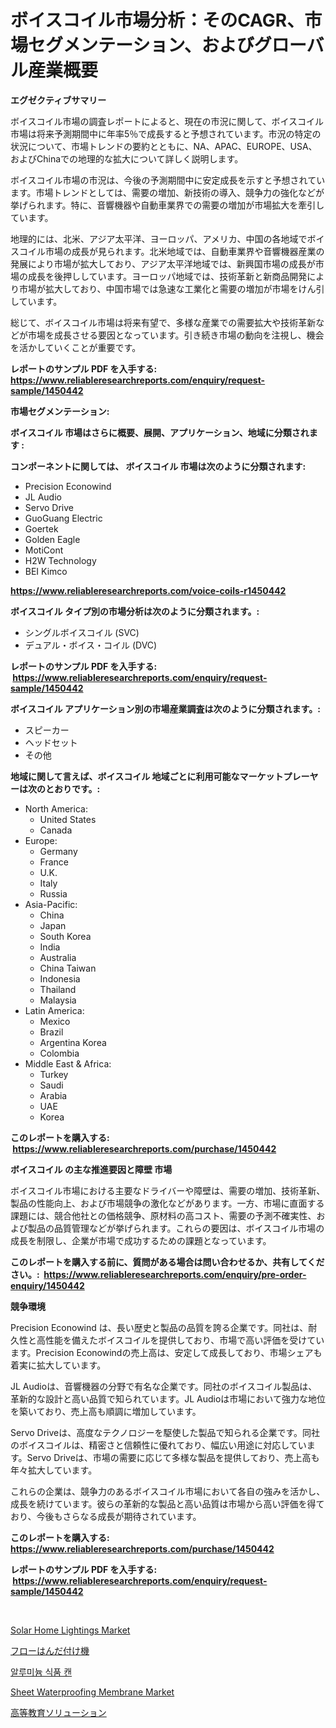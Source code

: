<p><h1>ボイスコイル市場分析：そのCAGR、市場セグメンテーション、およびグローバル産業概要</h1></p><p><strong>エグゼクティブサマリー</strong></p>
<p><p>ボイスコイル市場の調査レポートによると、現在の市況に関して、ボイスコイル市場は将来予測期間中に年率5％で成長すると予想されています。市況の特定の状況について、市場トレンドの要約とともに、NA、APAC、EUROPE、USA、およびChinaでの地理的な拡大について詳しく説明します。</p><p>ボイスコイル市場の市況は、今後の予測期間中に安定成長を示すと予想されています。市場トレンドとしては、需要の増加、新技術の導入、競争力の強化などが挙げられます。特に、音響機器や自動車業界での需要の増加が市場拡大を牽引しています。</p><p>地理的には、北米、アジア太平洋、ヨーロッパ、アメリカ、中国の各地域でボイスコイル市場の成長が見られます。北米地域では、自動車業界や音響機器産業の発展により市場が拡大しており、アジア太平洋地域では、新興国市場の成長が市場の成長を後押ししています。ヨーロッパ地域では、技術革新と新商品開発により市場が拡大しており、中国市場では急速な工業化と需要の増加が市場をけん引しています。</p><p>総じて、ボイスコイル市場は将来有望で、多様な産業での需要拡大や技術革新などが市場を成長させる要因となっています。引き続き市場の動向を注視し、機会を活かしていくことが重要です。</p></p>
<p><strong>レポートのサンプル PDF を入手する: <a href="https://www.reliableresearchreports.com/enquiry/request-sample/1450442">https://www.reliableresearchreports.com/enquiry/request-sample/1450442</a></strong></p>
<p><strong>市場セグメンテーション:</strong></p>
<p><strong> ボイスコイル 市場はさらに概要、展開、アプリケーション、地域に分類されます :</strong></p>
<p><strong>コンポーネントに関しては、 ボイスコイル 市場は次のように分類されます: &nbsp;</strong></p>
<p><ul><li>Precision Econowind</li><li>JL Audio</li><li>Servo Drive</li><li>GuoGuang Electric</li><li>Goertek</li><li>Golden Eagle</li><li>MotiCont</li><li>H2W Technology</li><li>BEI Kimco</li></ul></p>
<p><strong><a href="https://www.reliableresearchreports.com/voice-coils-r1450442">https://www.reliableresearchreports.com/voice-coils-r1450442</a></strong></p>
<p><strong> ボイスコイル タイプ別の市場分析は次のように分類されます。:</strong></p>
<p><ul><li>シングルボイスコイル (SVC)</li><li>デュアル・ボイス・コイル (DVC)</li></ul></p>
<p><strong>レポートのサンプル PDF を入手する: &nbsp;<a href="https://www.reliableresearchreports.com/enquiry/request-sample/1450442">https://www.reliableresearchreports.com/enquiry/request-sample/1450442</a></strong></p>
<p><strong> ボイスコイル アプリケーション別の市場産業調査は次のように分類されます。:</strong></p>
<p><ul><li>スピーカー</li><li>ヘッドセット</li><li>その他</li></ul></p>
<p><strong>地域に関して言えば、ボイスコイル 地域ごとに利用可能なマーケットプレーヤーは次のとおりです。:</strong></p>
<p><ul>
    <li>
        North America:
        <ul>
            <li>United States</li>
            <li>Canada</li>
        </ul>
    </li>
    <li>
        Europe:
        <ul>
            <li>Germany</li>
            <li>France</li>
            <li>U.K.</li>
            <li>Italy</li>
            <li>Russia</li>
        </ul>
    </li>
    <li>
        Asia-Pacific:
        <ul>
            <li>China</li>
            <li>Japan</li>
            <li>South Korea</li>
            <li>India</li>
            <li>Australia</li>
            <li>China Taiwan</li>
            <li>Indonesia</li>
            <li>Thailand</li>
            <li>Malaysia</li>
        </ul>
    </li>
    <li>
        Latin America:
        <ul>
            <li>Mexico</li>
            <li>Brazil</li>
            <li>Argentina Korea</li>
            <li>Colombia</li>
        </ul>
    </li>
    <li>
        Middle East & Africa:
        <ul>
            <li>Turkey</li>
            <li>Saudi</li>
            <li>Arabia</li>
            <li>UAE</li>
            <li>Korea</li>
        </ul>
    </li>
    </ul></p>
<p><strong>このレポートを購入する: &nbsp;<a href="https://www.reliableresearchreports.com/purchase/1450442">https://www.reliableresearchreports.com/purchase/1450442</a></strong></p>
<p><strong>ボイスコイル の主な推進要因と障壁 市場</strong></p>
<p><p>ボイスコイル市場における主要なドライバーや障壁は、需要の増加、技術革新、製品の性能向上、および市場競争の激化などがあります。一方、市場に直面する課題には、競合他社との価格競争、原材料の高コスト、需要の予測不確実性、および製品の品質管理などが挙げられます。これらの要因は、ボイスコイル市場の成長を制限し、企業が市場で成功するための課題となっています。</p></p>
<p><strong>このレポートを購入する前に、質問がある場合は問い合わせるか、共有してください。:&nbsp; <a href="https://www.reliableresearchreports.com/enquiry/pre-order-enquiry/1450442">https://www.reliableresearchreports.com/enquiry/pre-order-enquiry/1450442</a></strong></p>
<p><strong>競争環境</strong></p>
<p><p>Precision Econowind は、長い歴史と製品の品質を誇る企業です。同社は、耐久性と高性能を備えたボイスコイルを提供しており、市場で高い評価を受けています。Precision Econowindの売上高は、安定して成長しており、市場シェアも着実に拡大しています。</p><p>JL Audioは、音響機器の分野で有名な企業です。同社のボイスコイル製品は、革新的な設計と高い品質で知られています。JL Audioは市場において強力な地位を築いており、売上高も順調に増加しています。</p><p>Servo Driveは、高度なテクノロジーを駆使した製品で知られる企業です。同社のボイスコイルは、精密さと信頼性に優れており、幅広い用途に対応しています。Servo Driveは、市場の需要に応じて多様な製品を提供しており、売上高も年々拡大しています。</p><p>これらの企業は、競争力のあるボイスコイル市場において各自の強みを活かし、成長を続けています。彼らの革新的な製品と高い品質は市場から高い評価を得ており、今後もさらなる成長が期待されています。</p></p>
<p><strong>このレポートを購入する: &nbsp; <a href="https://www.reliableresearchreports.com/purchase/1450442">https://www.reliableresearchreports.com/purchase/1450442</a></strong></p>
<p><strong>レポートのサンプル PDF を入手する: &nbsp;<a href="https://www.reliableresearchreports.com/enquiry/request-sample/1450442">https://www.reliableresearchreports.com/enquiry/request-sample/1450442</a></strong><strong></strong></p>
<p>&nbsp;</p>
<p><p><a href="https://view.publitas.com/reportprime-1/insights-into-solar-home-lightings-market-size-analysing-market-share-trends-and-growth-from-2024-to-2031/">Solar Home Lightings Market</a></p><p><a href="https://github.com/cnnriuez22368/Market-Research-Report-List-1/blob/main/592174820508.md">フローはんだ付け機</a></p><p><a href="https://github.com/vs10l4sfg5c/Market-Research-Report-List-1/blob/main/112580018878.md">알루미늄 식품 캔</a></p><p><a href="https://issuu.com/reportprime-2/docs/sheet-waterproofing-membrane-market-size-2030.pptx">Sheet Waterproofing Membrane Market</a></p><p><a href="https://medium.com/@susanjprice2023/%E9%AB%98%E7%AD%89%E6%95%99%E8%82%B2%E3%82%BD%E3%83%AA%E3%83%A5%E3%83%BC%E3%82%B7%E3%83%A7%E3%83%B3%E5%B8%82%E5%A0%B4-2031%E5%B9%B4%E3%81%BE%E3%81%A7%E3%81%AE%E3%83%88%E3%83%AC%E3%83%B3%E3%83%89-%E4%BA%88%E6%B8%AC-%E7%AB%B6%E4%BA%89%E5%88%86%E6%9E%90-560fa303a592">高等教育ソリューション</a></p></p>
